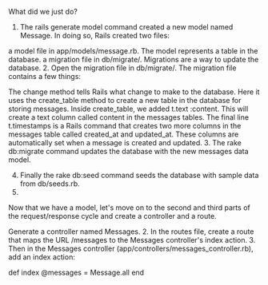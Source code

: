What did we just do?

1. The rails generate model command created a new model named Message. In doing so, Rails created two files:

a model file in app/models/message.rb. The model represents a table in the database.
a migration file in db/migrate/. Migrations are a way to update the database.
2. Open the migration file in db/migrate/. The migration file contains a few things:

The change method tells Rails what change to make to the database. Here it uses the create_table method to create a new table in the database for storing messages.
Inside create_table, we added t.text :content. This will create a text column called content in the messages tables.
The final line t.timestamps is a Rails command that creates two more columns in the messages table called created_at and updated_at. These columns are automatically set when a message is created and updated.
3. The rake db:migrate command updates the database with the new messages data model.

4. Finally the rake db:seed command seeds the database with sample data from db/seeds.rb.
1.
Now that we have a model, let's move on to the second and third parts of the request/response cycle and create a controller and a route.

Generate a controller named Messages.
2.
In the routes file, create a route that maps the URL /messages to the Messages controller's index action.
3.
Then in the Messages controller (app/controllers/messages_controller.rb), add an index action:

def index 
  @messages = Message.all 
end
